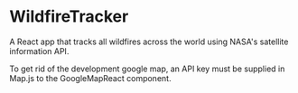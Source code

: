 # WildfireTracker
A React app that tracks all wildfires across the world using NASA's satellite information API.

To get rid of the development google map, an API key must be supplied in Map.js to the GoogleMapReact component.
